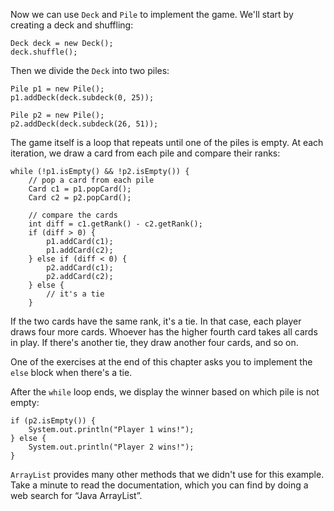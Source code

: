 Now we can use `Deck` and `Pile` to implement the game. We'll start by creating a deck and shuffling:

```code
Deck deck = new Deck();
deck.shuffle();
```

Then we divide the `Deck` into two piles:

```code
Pile p1 = new Pile();
p1.addDeck(deck.subdeck(0, 25));

Pile p2 = new Pile();
p2.addDeck(deck.subdeck(26, 51));
```

The game itself is a loop that repeats until one of the piles is empty. At each iteration, we draw a card from each pile and compare their ranks:

```code
while (!p1.isEmpty() && !p2.isEmpty()) {
    // pop a card from each pile
    Card c1 = p1.popCard();
    Card c2 = p2.popCard();

    // compare the cards
    int diff = c1.getRank() - c2.getRank();
    if (diff > 0) {
        p1.addCard(c1);
        p1.addCard(c2);
    } else if (diff < 0) {
        p2.addCard(c1);
        p2.addCard(c2);
    } else {
        // it's a tie
    }
```

If the two cards have the same rank, it's a tie. In that case, each player draws four more cards. Whoever has the higher fourth card takes all cards in play. If there's another tie, they draw another four cards, and so on.

One of the exercises at the end of this chapter asks you to implement the `else` block when there's a tie.

After the `while` loop ends, we display the winner based on which pile is not empty:

```code
if (p2.isEmpty()) {
    System.out.println("Player 1 wins!");
} else {
    System.out.println("Player 2 wins!");
}
```

`ArrayList` provides many other methods that we didn't use for this example. Take a minute to read the documentation, which you can find by doing a web search for “Java ArrayList”.